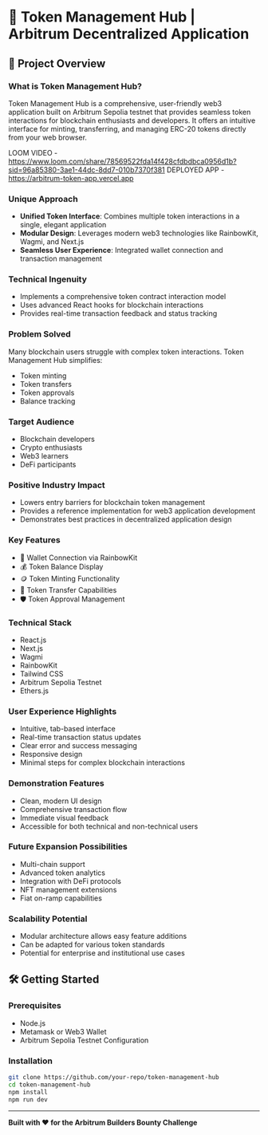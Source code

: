 # 🚀 Token Management Hub | Arbitrum Decentralized Application

## 🌟 Project Overview

### What is Token Management Hub?
Token Management Hub is a comprehensive, user-friendly web3 application built on Arbitrum Sepolia testnet that provides seamless token interactions for blockchain enthusiasts and developers. It offers an intuitive interface for minting, transferring, and managing ERC-20 tokens directly from your web browser.

LOOM VIDEO - https://www.loom.com/share/78569522fda14f428cfdbdbca0956d1b?sid=96a85380-3ae1-44dc-8dd7-010b7370f381
DEPLOYED APP - https://arbitrum-token-app.vercel.app

### Unique Approach
- **Unified Token Interface**: Combines multiple token interactions in a single, elegant application
- **Modular Design**: Leverages modern web3 technologies like RainbowKit, Wagmi, and Next.js
- **Seamless User Experience**: Integrated wallet connection and transaction management

### Technical Ingenuity
- Implements a comprehensive token contract interaction model
- Uses advanced React hooks for blockchain interactions
- Provides real-time transaction feedback and status tracking

### Problem Solved
Many blockchain users struggle with complex token interactions. Token Management Hub simplifies:
- Token minting
- Token transfers
- Token approvals
- Balance tracking

### Target Audience
- Blockchain developers
- Crypto enthusiasts
- Web3 learners
- DeFi participants

### Positive Industry Impact
- Lowers entry barriers for blockchain token management
- Provides a reference implementation for web3 application development
- Demonstrates best practices in decentralized application design

### Key Features
- 🔗 Wallet Connection via RainbowKit
- 💰 Token Balance Display
- 🪙 Token Minting Functionality
- 🔀 Token Transfer Capabilities
- 🛡️ Token Approval Management

### Technical Stack
- React.js
- Next.js
- Wagmi
- RainbowKit
- Tailwind CSS
- Arbitrum Sepolia Testnet
- Ethers.js

### User Experience Highlights
- Intuitive, tab-based interface
- Real-time transaction status updates
- Clear error and success messaging
- Responsive design
- Minimal steps for complex blockchain interactions

### Demonstration Features
- Clean, modern UI design
- Comprehensive transaction flow
- Immediate visual feedback
- Accessible for both technical and non-technical users

### Future Expansion Possibilities
- Multi-chain support
- Advanced token analytics
- Integration with DeFi protocols
- NFT management extensions
- Fiat on-ramp capabilities

### Scalability Potential
- Modular architecture allows easy feature additions
- Can be adapted for various token standards
- Potential for enterprise and institutional use cases

## 🛠 Getting Started

### Prerequisites
- Node.js
- Metamask or Web3 Wallet
- Arbitrum Sepolia Testnet Configuration

### Installation
```bash
git clone https://github.com/your-repo/token-management-hub
cd token-management-hub
npm install
npm run dev
```

---

**Built with ❤️ for the Arbitrum Builders Bounty Challenge**
